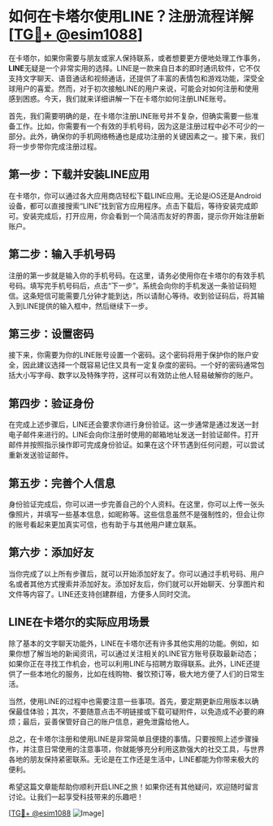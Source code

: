 # 如何在卡塔尔使用LINE？注册流程详解[[TG💪+ @esim1088](https://t.me/s/esim1088)]

在卡塔尔，如果你需要与朋友或家人保持联系，或者想要更方便地处理工作事务，**LINE**无疑是一个非常实用的选择。LINE是一款来自日本的即时通讯软件，它不仅支持文字聊天、语音通话和视频通话，还提供了丰富的表情包和游戏功能，深受全球用户的喜爱。然而，对于初次接触LINE的用户来说，可能会对如何注册和使用感到困惑。今天，我们就来详细讲解一下在卡塔尔如何注册LINE账号。

首先，我们需要明确的是，在卡塔尔注册LINE账号并不复杂，但确实需要一些准备工作。比如，你需要有一个有效的手机号码，因为这是注册过程中必不可少的一部分。此外，确保你的手机网络畅通也是成功注册的关键因素之一。接下来，我们将一步步带你完成注册过程。

## 第一步：下载并安装LINE应用

在卡塔尔，你可以通过各大应用商店轻松下载LINE应用。无论是iOS还是Android设备，都可以直接搜索“LINE”找到官方应用程序。点击下载后，等待安装完成即可。安装完成后，打开应用，你会看到一个简洁而友好的界面，提示你开始注册新账户。

## 第二步：输入手机号码

注册的第一步就是输入你的手机号码。在这里，请务必使用你在卡塔尔的有效手机号码。填写完手机号码后，点击“下一步”。系统会向你的手机发送一条验证码短信。这条短信可能需要几分钟才能到达，所以请耐心等待。收到验证码后，将其输入到LINE提供的输入框中，然后继续下一步。

## 第三步：设置密码

接下来，你需要为你的LINE账号设置一个密码。这个密码将用于保护你的账户安全，因此建议选择一个既容易记住又具有一定复杂度的密码。一个好的密码通常包括大小写字母、数字以及特殊字符，这样可以有效防止他人轻易破解你的账户。

## 第四步：验证身份

在完成上述步骤后，LINE还会要求你进行身份验证。这一步通常是通过发送一封电子邮件来进行的。LINE会向你注册时使用的邮箱地址发送一封验证邮件。打开邮件并按照指示操作即可完成身份验证。如果在这个环节遇到任何问题，可以尝试重新发送验证邮件。

## 第五步：完善个人信息

身份验证完成后，你可以进一步完善自己的个人资料。在这里，你可以上传一张头像照片，并填写一些基本信息，如昵称等。这些信息虽然不是强制性的，但会让你的账号看起来更加真实可信，也有助于与其他用户建立联系。

## 第六步：添加好友

当你完成了以上所有步骤后，就可以开始添加好友了。你可以通过手机号码、用户名或者其他方式搜索并添加好友。添加好友后，你们就可以开始聊天、分享图片和文件等内容了。LINE还支持创建群组，方便多人同时交流。

## LINE在卡塔尔的实际应用场景

除了基本的文字聊天功能外，LINE在卡塔尔还有许多其他实用的功能。例如，如果你想了解当地的新闻资讯，可以通过关注相关的LINE官方账号获取最新动态；如果你正在寻找工作机会，也可以利用LINE与招聘方取得联系。此外，LINE还提供了一些本地化的服务，比如在线购物、餐饮预订等，极大地方便了人们的日常生活。

当然，使用LINE的过程中也需要注意一些事项。首先，要定期更新应用版本以确保最佳体验；其次，不要随意点击不明链接或下载可疑附件，以免造成不必要的麻烦；最后，妥善保管好自己的账户信息，避免泄露给他人。

总之，在卡塔尔注册和使用LINE是非常简单且便捷的事情。只要按照上述步骤操作，并注意日常使用的注意事项，你就能够充分利用这款强大的社交工具，与世界各地的朋友保持紧密联系。无论是在工作还是生活中，LINE都能为你带来极大的便利。

希望这篇文章能帮助你顺利开启LINE之旅！如果你还有其他疑问，欢迎随时留言讨论。让我们一起享受科技带来的乐趣吧！

[[TG💪+ @esim1088](https://t.me/s/esim1088) ![Image](https://i.postimg.cc/4NQfJmqS/Snipaste-2025-05-13-00-14-12.png)]